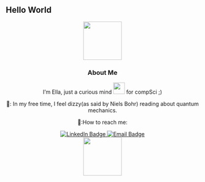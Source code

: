 ## Hello World 

<div id="header" align="center">
  <img src="https://i.giphy.com/media/v1.Y2lkPTc5MGI3NjExZjJoenV6Y2Q4OWFsMHZjeXVtNmU3emhpOGszOGczcHExa2ZydXBjcSZlcD12MV9pbnRlcm5hbF9naWZfYnlfaWQmY3Q9cw/Lpi3F7hFedErKjGvvC/giphy.gif" width="100"/>

### About Me 
I’m  Ella, just a curious mind <img src="https://media.giphy.com/media/WUlplcMpOCEmTGBtBW/giphy.gif" width="30"> for compSci ;)

🖤: In my free time, I feel dizzy(as said by Niels Bohr) reading about quantum mechanics.

🖤:How to reach me:
  <div id="badges">
  <a href="https://www.linkedin.com/in/rafaella-somoza-0b2037324/">
    <img src="https://img.shields.io/badge/LinkedIn-blue?style=for-the-badge&logo=linkedin&logoColor=white" alt="LinkedIn Badge"/>
  </a>
  <a href="mailto:rafaellasomoza56@gmail.com">
    <img src="https://img.shields.io/badge/Email-D14836?style=for-the-badge&logo=gmail&logoColor=white" alt="Email Badge"/>
  </a>
</div>
<div id="header" align="center">

  <img src="https://media.giphy.com/media/SVeiYWX54mhi9YyjWB/giphy.gif?cid=ecf05e47cxida16zc19uiy2esyjtx3vg25vk6ipf5284bk36&ep=v1_stickers_search&rid=giphy.gif&ct=s" width="100"/>
